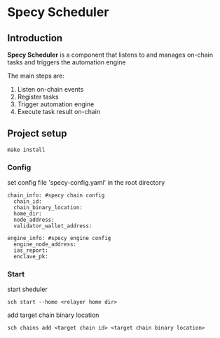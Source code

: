 # Specy Scheduler

## Introduction

**Specy Scheduler** is a component that listens to and manages on-chain tasks and triggers the automation engine

The main steps are:
1. Listen on-chain events
2. Register tasks
3. Trigger automation engine
4. Execute task result on-chain

## Project setup
```
make install
```

### Config
set config file 'specy-config.yaml' in the root directory
```
chain_info: #specy chain config
  chain_id: 
  chain_binary_location: 
  home_dir: 
  node_address: 
  validator_wallet_address: 

engine_info: #specy engine config
  engine_node_address: 
  ias_report: 
  enclave_pk: 
```

### Start
start sheduler
```
sch start --home <relayer home dir>
```

add target chain binary location
```
sch chains add <target chain id> <target chain binary location>
```
